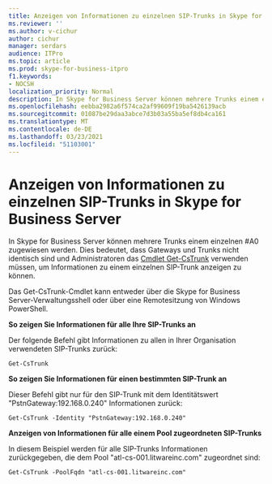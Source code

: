 ```yaml
---
title: Anzeigen von Informationen zu einzelnen SIP-Trunks in Skype for Business Server
ms.reviewer: ''
ms.author: v-cichur
author: cichur
manager: serdars
audience: ITPro
ms.topic: article
ms.prod: skype-for-business-itpro
f1.keywords:
- NOCSH
localization_priority: Normal
description: In Skype for Business Server können mehrere Trunks einem einzelnen Get-CsTrunk zugewiesen werden. Dies bedeutet, dass Gateways und Trunks nicht identisch sind, und Administratoren müssen das cmdlet Get-CsTrunk verwenden, um Informationen zu einem einzelnen SIP-Trunk anzeigen zu können.
ms.openlocfilehash: eebba2982a6f574ca2af99609f19ba5426139acb
ms.sourcegitcommit: 01087be29daa3abce7d3b03a55ba5ef8db4ca161
ms.translationtype: MT
ms.contentlocale: de-DE
ms.lasthandoff: 03/23/2021
ms.locfileid: "51103001"
---
```

# <a name="view-information-about-individual-sip-trunks-in-skype-for-business-server"></a>Anzeigen von Informationen zu einzelnen SIP-Trunks in Skype for Business Server

In Skype for Business Server können mehrere Trunks einem einzelnen #A0 zugewiesen werden. Dies bedeutet, dass Gateways und Trunks nicht identisch sind und Administratoren das [Cmdlet Get-CsTrunk](/powershell/module/skype/Get-CsTrunk) verwenden müssen, um Informationen zu einem einzelnen SIP-Trunk anzeigen zu können.

Das Get-CsTrunk-Cmdlet kann entweder über die Skype for Business Server-Verwaltungsshell oder über eine Remotesitzung von Windows PowerShell.

**So zeigen Sie Informationen für alle Ihre SIP-Trunks an**

Der folgende Befehl gibt Informationen zu allen in Ihrer Organisation verwendeten SIP-Trunks zurück:

`Get-CsTrunk`

**So zeigen Sie Informationen für einen bestimmten SIP-Trunk an**

Dieser Befehl gibt nur für den SIP-Trunk mit dem Identitätswert "PstnGateway:192.168.0.240" Informationen zurück:

`Get-CsTrunk -Identity "PstnGateway:192.168.0.240"`

**Anzeigen von Informationen für alle einem Pool zugeordneten SIP-Trunks**

In diesem Beispiel werden für alle SIP-Trunks Informationen zurückgegeben, die dem Pool "atl-cs-001.litwareinc.com" zugeordnet sind:

`Get-CsTrunk -PoolFqdn "atl-cs-001.litwareinc.com"`